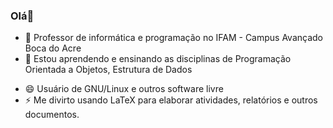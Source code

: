 ### Olá👋


<!--**gilmargn/gilmargn** is a ✨ _special_ ✨ repository because its `README.md` (this file) appears on your GitHub profile. -->


- 🔭 Professor de informática e programação no IFAM - Campus Avançado Boca do Acre
- 🌱 Estou aprendendo e ensinando as disciplinas de Programação Orientada a Objetos, Estrutura de Dados
<!-- - 🤔 I’m looking for help with ...
- 💬 Ask me about ...
- 📫 How to reach me: ... -->
- 😄 Usuário de GNU/Linux e outros software livre
- ⚡ Me divirto usando LaTeX para elaborar atividades, relatórios e outros documentos.

